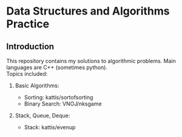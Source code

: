 # Data Structures and Algorithms Practice
## Introduction
This repository contains my solutions to algorithmic problems. Main languages are C++ (sometimes python). \
Topics included:
1. Basic Algorithms:
    * Sorting: kattis/sortofsorting
    * Binary Search: VNOJ/nksgame

2. Stack, Queue, Deque:
    * Stack: kattis/evenup